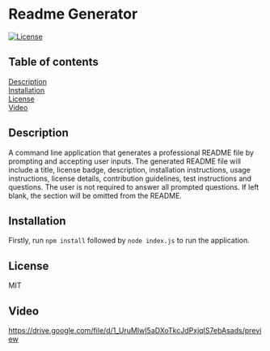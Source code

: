 
# Readme Generator
[![License](https://img.shields.io/badge/license-MIT-orange.svg)](https://opensource.org/licenses/MIT)

## Table of contents
[Description](#description)<br>
[Installation](#installation)<br>
[License](#license)<br>
[Video](#video)<br>

<a name="description"></a>
## Description
A command line application that generates a professional README file by prompting and accepting user inputs. The generated README file will include a title, license badge, description, installation instructions, usage instructions, license details, contribution guidelines, test instructions and questions. The user is not required to answer all prompted questions. If left blank, the section will be omitted from the README.

<a name="installation"></a>
## Installation
Firstly, run ```npm install``` followed by ```node index.js``` to run the application.

<a name="license"></a>
## License
MIT

<a name="video"></a>
## Video 
https://drive.google.com/file/d/1_UruMIwI5aDXoTkcJdPxjqIS7ebAsads/preview